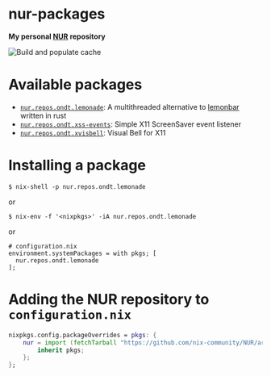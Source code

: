 # nur-packages

**My personal [NUR](https://github.com/nix-community/NUR) repository**

![Build and populate cache](https://github.com/ondt/nur-packages/workflows/Build%20and%20populate%20cache/badge.svg)

# Available packages
- [`nur.repos.ondt.lemonade`](https://github.com/Snowlabs/lemonade): A multithreaded alternative to [lemonbar](https://github.com/krypt-n/bar) written in rust
- [`nur.repos.ondt.xss-events`](https://github.com/ondt/xss-events): Simple X11 ScreenSaver event listener
- [`nur.repos.ondt.xvisbell`](https://github.com/ondt/xvisbell): Visual Bell for X11





# Installing a package
```console
$ nix-shell -p nur.repos.ondt.lemonade
```

or

```console
$ nix-env -f '<nixpkgs>' -iA nur.repos.ondt.lemonade
```

or

```console
# configuration.nix
environment.systemPackages = with pkgs; [
  nur.repos.ondt.lemonade
];
```

# Adding the NUR repository to `configuration.nix`
```nix
nixpkgs.config.packageOverrides = pkgs: {
    nur = import (fetchTarball "https://github.com/nix-community/NUR/archive/master.tar.gz") {
        inherit pkgs;
    };
};
```
